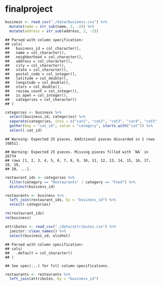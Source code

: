 finalproject
================

``` r
business <- read_csv("./data/business.csv") %>% 
  mutate(name = str_sub(name, 2, -2)) %>% 
  mutate(address = str_sub(address, 2, -2))
```

    ## Parsed with column specification:
    ## cols(
    ##   business_id = col_character(),
    ##   name = col_character(),
    ##   neighborhood = col_character(),
    ##   address = col_character(),
    ##   city = col_character(),
    ##   state = col_character(),
    ##   postal_code = col_integer(),
    ##   latitude = col_double(),
    ##   longitude = col_double(),
    ##   stars = col_double(),
    ##   review_count = col_integer(),
    ##   is_open = col_integer(),
    ##   categories = col_character()
    ## )

``` r
categories <- business %>% 
  select(business_id, categories) %>% 
  separate(categories, into = c("cat1", "cat2", "cat3", "cat4", "cat5", "cat6", "cat7", "cat8", "cat9", "cat10", "cat11", "cat12", "cat13", "cat14", "cat15", "cat16", "cat17", "cat18", "cat19", "cat20", "cat21", "cat22", "cat23", "cat24", "cat25"), sep  = ";") %>% 
  gather(key = "cat_id", value = "category", starts_with("cat")) %>% 
  select(-cat_id) 
```

    ## Warning: Expected 25 pieces. Additional pieces discarded in 1 rows [6851].

    ## Warning: Expected 25 pieces. Missing pieces filled with `NA` in 26774
    ## rows [1, 2, 3, 4, 5, 6, 7, 8, 9, 10, 11, 12, 13, 14, 15, 16, 17, 18, 19,
    ## 20, ...].

``` r
restaurant_ids <- categories %>% 
  filter(category == "Restaurants" | category == "Food") %>% 
  distinct(business_id)

restaurants <- business %>% 
  left_join(restaurant_ids, by = "business_id") %>% 
  select(-categories)

rm(restaurant_ids)
rm(business)
```

``` r
attributes <- read_csv("./data/attributes.csv") %>% 
  janitor::clean_names() %>% 
  select(business_id, alcohol)
```

    ## Parsed with column specification:
    ## cols(
    ##   .default = col_character()
    ## )

    ## See spec(...) for full column specifications.

``` r
restaurants <- restaurants %>% 
  left_join(attributes, by = "business_id")
```
